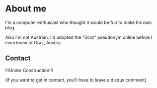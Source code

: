 # About me

I'm a computer enthusiast who thought it would be fun to make his own blog.

Also I'm not Austrian. I'd adopted the "Graz" pseudonym online before I even knew of Graz, Austria.

## Contact

!!!Under Construction!!!

(if you want to get in contact, you'll have to leave a disqus comment)
